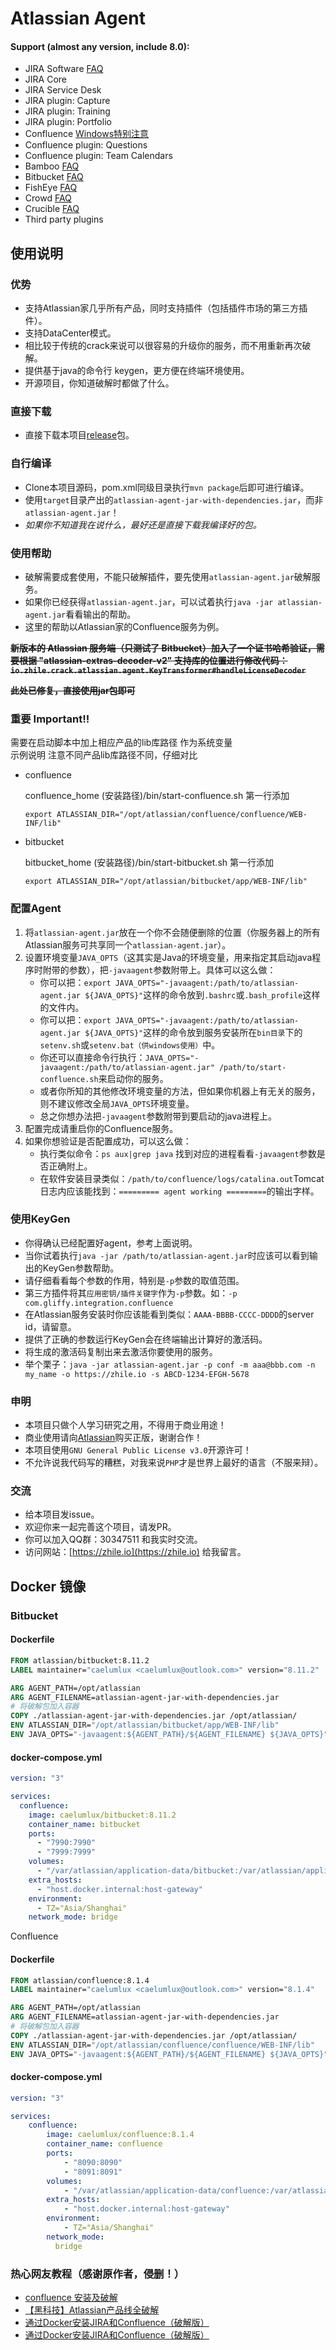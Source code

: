 # Atlassian Agent

#### Support (almost any version, include 8.0):
* JIRA Software [FAQ](doc/JIRA_FAQ.md)
* JIRA Core
* JIRA Service Desk
* JIRA plugin: Capture
* JIRA plugin: Training
* JIRA plugin: Portfolio
* Confluence [Windows特别注意](doc/Confluence_FAQ.md)
* Confluence plugin: Questions
* Confluence plugin: Team Calendars
* Bamboo [FAQ](doc/Bamboo_FAQ.md)
* Bitbucket [FAQ](doc/Bitbucket_FAQ.md)
* FishEye [FAQ](doc/FishEye_Crucible_FAQ.md)
* Crowd [FAQ](doc/Crowd_FAQ.md)
* Crucible [FAQ](doc/FishEye_Crucible_FAQ.md)
* Third party plugins

## 使用说明

### 优势
* 支持Atlassian家几乎所有产品，同时支持插件（包括插件市场的第三方插件）。
* 支持DataCenter模式。
* 相比较于传统的crack来说可以很容易的升级你的服务，而不用重新再次破解。
* 提供基于java的命令行 keygen，更方便在终端环境使用。
* 开源项目，你知道破解时都做了什么。

### 直接下载
* 直接下载本项目[release](https://github.com/pengzhile/atlassian-agent/releases)包。

### 自行编译
* Clone本项目源码，pom.xml同级目录执行`mvn package`后即可进行编译。
* 使用`target`目录产出的`atlassian-agent-jar-with-dependencies.jar`，而非`atlassian-agent.jar`！
* *如果你不知道我在说什么，最好还是直接下载我编译好的包。*

### 使用帮助
* 破解需要成套使用，不能只破解插件，要先使用`atlassian-agent.jar`破解服务。
* 如果你已经获得`atlassian-agent.jar`，可以试着执行`java -jar atlassian-agent.jar`看看输出的帮助。
* 这里的帮助以Atlassian家的Confluence服务为例。

~~**新版本的 Atlassian 服务端（只测试了 Bitbucket）加入了一个证书哈希验证，需要根据 "atlassian-extras-decoder-v2" 支持库的位置进行修改代码：`io.zhile.crack.atlassian.agent.KeyTransformer#handleLicenseDecoder`**~~

~~**此处已修复，直接使用jar包即可**~~

### 重要 Important!!

需要在启动脚本中加上相应产品的lib库路径 作为系统变量  
示例说明  注意不同产品lib库路径不同，仔细对比

* confluence

   confluence_home (安装路径)/bin/start-confluence.sh 第一行添加

   ```export ATLASSIAN_DIR="/opt/atlassian/confluence/confluence/WEB-INF/lib"```  


* bitbucket 

  bitbucket_home (安装路径)/bin/start-bitbucket.sh 第一行添加 

   ```export ATLASSIAN_DIR="/opt/atlassian/bitbucket/app/WEB-INF/lib"```
 
### 配置Agent
1. 将`atlassian-agent.jar`放在一个你不会随便删除的位置（你服务器上的所有Atlassian服务可共享同一个`atlassian-agent.jar`）。
2. 设置环境变量`JAVA_OPTS`（这其实是Java的环境变量，用来指定其启动java程序时附带的参数），把`-javaagent`参数附带上。具体可以这么做：
   * 你可以把：`export JAVA_OPTS="-javaagent:/path/to/atlassian-agent.jar ${JAVA_OPTS}"`这样的命令放到`.bashrc`或`.bash_profile`这样的文件内。
   * 你可以把：`export JAVA_OPTS="-javaagent:/path/to/atlassian-agent.jar ${JAVA_OPTS}"`这样的命令放到服务安装所在`bin目录`下的`setenv.sh`或`setenv.bat（供windows使用）`中。
   * 你还可以直接命令行执行：`JAVA_OPTS="-javaagent:/path/to/atlassian-agent.jar" /path/to/start-confluence.sh`来启动你的服务。
   * 或者你所知的其他修改环境变量的方法，但如果你机器上有无关的服务，则不建议修改全局`JAVA_OPTS`环境变量。
   * 总之你想办法把`-javaagent`参数附带到要启动的java进程上。
3. 配置完成请重启你的Confluence服务。
4. 如果你想验证是否配置成功，可以这么做：
   * 执行类似命令：`ps aux|grep java` 找到对应的进程看看`-javaagent`参数是否正确附上。
   * 在软件安装目录类似：`/path/to/confluence/logs/catalina.out`Tomcat日志内应该能找到：`========= agent working =========`的输出字样。

### 使用KeyGen
* 你得确认已经配置好agent，参考上面说明。
* 当你试着执行`java -jar /path/to/atlassian-agent.jar`时应该可以看到输出的KeyGen参数帮助。
* 请仔细看看每个参数的作用，特别是`-p`参数的取值范围。
* 第三方插件将其`应用密钥/插件关键字`作为`-p`参数。如：`-p com.gliffy.integration.confluence`
* 在Atlassian服务安装时你应该能看到类似：`AAAA-BBBB-CCCC-DDDD`的server id，请留意。
* 提供了正确的参数运行KeyGen会在终端输出计算好的激活码。
* 将生成的激活码复制出来去激活你要使用的服务。
* 举个栗子：`java -jar atlassian-agent.jar -p conf -m aaa@bbb.com -n my_name -o https://zhile.io -s ABCD-1234-EFGH-5678`

### 申明
* 本项目只做个人学习研究之用，不得用于商业用途！
* 商业使用请向[Atlassian](https://www.atlassian.com)购买正版，谢谢合作！
* 本项目使用`GNU General Public License v3.0`开源许可！
* 不允许说我代码写的糟糕，对我来说`PHP`才是世界上最好的语言（不服来辩）。

### 交流
* 给本项目发issue。
* 欢迎你来一起完善这个项目，请发PR。
* 你可以加入QQ群：30347511 和我实时交流。
* 访问网站：[https://zhile.io](https://zhile.io) 给我留言。

## Docker 镜像

### Bitbucket
#### Dockerfile
```dockerfile
FROM atlassian/bitbucket:8.11.2
LABEL maintainer="caelumlux <caelumlux@outlook.com>" version="8.11.2"

ARG AGENT_PATH=/opt/atlassian
ARG AGENT_FILENAME=atlassian-agent-jar-with-dependencies.jar
# 将破解包加入容器
COPY ./atlassian-agent-jar-with-dependencies.jar /opt/atlassian/
ENV ATLASSIAN_DIR="/opt/atlassian/bitbucket/app/WEB-INF/lib"
ENV JAVA_OPTS="-javaagent:${AGENT_PATH}/${AGENT_FILENAME} ${JAVA_OPTS}"
```
#### docker-compose.yml
```yaml
version: "3"

services:
  confluence:
    image: caelumlux/bitbucket:8.11.2
    container_name: bitbucket
    ports:
      - "7990:7990"
      - "7999:7999"
    volumes:
      - "/var/atlassian/application-data/bitbucket:/var/atlassian/application-data/bitbucket "
    extra_hosts:
      - "host.docker.internal:host-gateway"
    environment:
      - TZ="Asia/Shanghai"
    network_mode: bridge

```
Confluence

#### Dockerfile

```dockerfile
FROM atlassian/confluence:8.1.4
LABEL maintainer="caelumlux <caelumlux@outlook.com>" version="8.1.4"

ARG AGENT_PATH=/opt/atlassian
ARG AGENT_FILENAME=atlassian-agent-jar-with-dependencies.jar
# 将破解包加入容器
COPY ./atlassian-agent-jar-with-dependencies.jar /opt/atlassian/
ENV ATLASSIAN_DIR="/opt/atlassian/confluence/confluence/WEB-INF/lib"
ENV JAVA_OPTS="-javaagent:${AGENT_PATH}/${AGENT_FILENAME} ${JAVA_OPTS}"
```

#### docker-compose.yml

```yaml
version: "3"

services:
    confluence:
        image: caelumlux/confluence:8.1.4
        container_name: confluence
        ports:
            - "8090:8090"
            - "8091:8091"
        volumes:
            - "/var/atlassian/application-data/confluence:/var/atlassian/application-data/confluence"
        extra_hosts:
            - "host.docker.internal:host-gateway"
        environment:
            - TZ="Asia/Shanghai"
        network_mode:
          bridge
```

### 热心网友教程（感谢原作者，侵删！）
* [confluence 安装及破解](https://www.qinjj.tech/2019/01/04/confluence%20install/)
* [【黑科技】Atlassian产品线全破解](https://tech.cuixiangbin.com/?p=1248)
* [通过Docker安装JIRA和Confluence（破解版）](https://www.jianshu.com/p/b95ceabd3e9d)
* [通过Docker安装JIRA和Confluence（破解版）](https://my.oschina.net/wuweixiang/blog/3014644)
